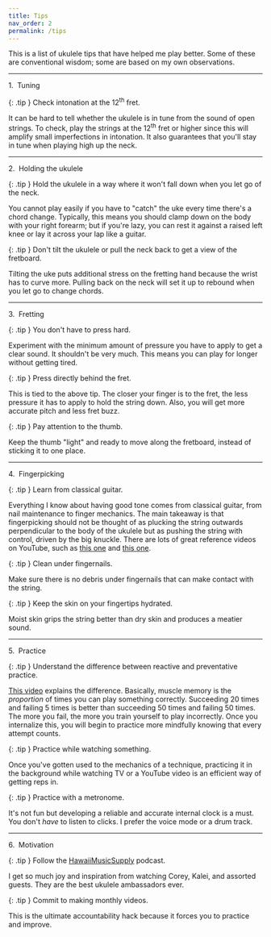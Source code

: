 ```yaml
---
title: Tips
nav_order: 2
permalink: /tips
---
```


This is a list of ukulele tips that have helped me play better. Some of these are conventional wisdom; some are based on my own observations.

<hr>

<p class="tip-category">1.&nbsp;&nbsp;Tuning</p>

{: .tip }
Check intonation at the 12<sup>th</sup> fret.

It can be hard to tell whether the ukulele is in tune from the sound of open strings. To check, play the strings at the 12<sup>th</sup> fret or higher since this will amplify small imperfections in intonation. It also guarantees that you'll stay in tune when playing high up the neck.

<hr>

<p class="tip-category">2.&nbsp;&nbsp;Holding the ukulele</p>

{: .tip }
Hold the ukulele in a way where it won't fall down when you let go of the neck.

You cannot play easily if you have to "catch" the uke every time there's a chord change. Typically, this means you should clamp down on the body with your right forearm; but if you're lazy, you can rest it against a raised left knee or lay it across your lap like a guitar.

{: .tip }
Don't tilt the ukulele or pull the neck back to get a view of the fretboard.

Tilting the uke puts additional stress on the fretting hand because the wrist has to curve more. Pulling back on the neck will set it up to rebound when you let go to change chords.

<hr>

<p class="tip-category">3.&nbsp;&nbsp;Fretting</p>

{: .tip }
You don't have to press hard.

Experiment with the minimum amount of pressure you have to apply to get a clear sound. It shouldn't be very much. This means you can play for longer without getting tired.

{: .tip }
Press directly behind the fret.

This is tied to the above tip. The closer your finger is to the fret, the less pressure it has to apply to hold the string down. Also, you will get more accurate pitch and less fret buzz.

{: .tip }
Pay attention to the thumb.

Keep the thumb "light" and ready to move along the fretboard, instead of sticking it to one place.

<hr>

<p class="tip-category">4.&nbsp;&nbsp;Fingerpicking</p>

{: .tip }
Learn from classical guitar.

Everything I know about having good tone comes from classical guitar, from nail maintenance to finger mechanics. The main takeaway is that fingerpicking should not be thought of as plucking the string outwards perpendicular to the body of the ukulele but as pushing the string with control, driven by the big knuckle. There are lots of great reference videos on YouTube, such as <a href="https://www.youtube.com/watch?v=Zuq1iSFSGhU" target="_blank">this one</a> and <a href="https://www.youtube.com/watch?v=DempcyiMMuI" target="_blank">this one</a>.

{: .tip }
Clean under fingernails.

Make sure there is no debris under fingernails that can make contact with the string.

{: .tip }
Keep the skin on your fingertips hydrated.

Moist skin grips the string better than dry skin and produces a meatier sound.

<hr>

<p class="tip-category">5.&nbsp;&nbsp;Practice</p>

{: .tip }
Understand the difference between reactive and preventative practice.

<a href="https://www.youtube.com/watch?v=WWb6RHPlhcY" target="_blank">This video</a> explains the difference. Basically, muscle memory is the _proportion_ of times you can play something correctly. Succeeding 20 times and failing 5 times is better than succeeding 50 times and failing 50 times. The more you fail, the more you train yourself to play incorrectly. Once you internalize this, you will begin to practice more mindfully knowing that every attempt counts.

{: .tip }
Practice while watching something.

Once you've gotten used to the mechanics of a technique, practicing it in the background while watching TV or a YouTube video is an efficient way of getting reps in.

{: .tip }
Practice with a metronome.

It's not fun but developing a reliable and accurate internal clock is a must. You don't _have_ to listen to clicks. I prefer the voice mode or a drum track.

<hr>

<p class="tip-category">6.&nbsp;&nbsp;Motivation</p>

{: .tip }
Follow the <a href="https://www.youtube.com/@HawaiiMusicSupplyTUS" target="_blank">HawaiiMusicSupply</a> podcast.

I get so much joy and inspiration from watching Corey, Kalei, and assorted guests. They are the best ukulele ambassadors ever.

{: .tip }
Commit to making monthly videos.

This is the ultimate accountability hack because it forces you to practice and improve.

